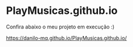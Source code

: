 # PlayMusicas.github.io

Confira abaixo o meu projeto em execução :)

https://danilo-mq.github.io/PlayMusicas.github.io/
 

